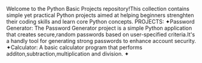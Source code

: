 Welcome to the Python Basic Projects repository!This collection contains simple yet practical Python projects aimed at helping beginners strenghten their coding skills and learn core Python concepts.
PROJECTS:
✦Password Generator: The Password Generator project is a simple Python application that creates secure,random passwords based on user-specified criteria.It's a handly tool for generating strong passwords to enhance account security.
✦Calculator: A basic calculator program that performs additon,subtraction,multiplication and division.
✦
